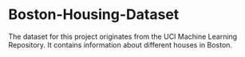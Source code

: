 # Boston-Housing-Dataset
The dataset for this project originates from the UCI Machine Learning Repository. It contains information about different houses in Boston.
